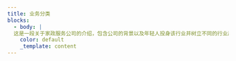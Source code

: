 ```yaml
---
title: 业务分类
blocks:
  - body: |
  这是一段关于家政服务公司的介绍，包含公司的背景以及年轻人投身该行业并树立不同的行业风气。
    color: default
    _template: content
---
```










